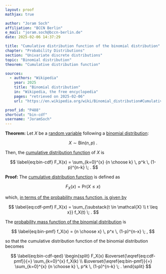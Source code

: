 ```yaml
---
layout: proof
mathjax: true

author: "Joram Soch"
affiliation: "BCCN Berlin"
e_mail: "joram.soch@bccn-berlin.de"
date: 2025-02-06 14:37:29

title: "Cumulative distribution function of the binomial distribution"
chapter: "Probability Distributions"
section: "Univariate discrete distributions"
topic: "Binomial distribution"
theorem: "Cumulative distribution function"

sources:
  - authors: "Wikipedia"
    year: 2025
    title: "Binomial distribution"
    in: "Wikipedia, the free encyclopedia"
    pages: "retrieved on 2025-02-06"
    url: "https://en.wikipedia.org/wiki/Binomial_distribution#Cumulative_distribution_function"

proof_id: "P488"
shortcut: "bin-cdf"
username: "JoramSoch"
---
```



**Theorem:** Let $X$ be a [random variable](/D/rvar) following a [binomial distribution](/D/bin):

$$ \label{eq:bin}
X \sim \mathrm{Bin}(n,p) \; .
$$

Then, the [cumulative distribution function](/D/cdf) of $X$ is

$$ \label{eq:bin-cdf}
F_X(x) = \sum_{k=0}^{x} {n \choose k} \, p^k \, (1-p)^{n-k} \; .
$$


**Proof:** The [cumulative distribution function](/D/cdf) is defined as

$$ \label{eq:cdf}
F_X(x) = \mathrm{Pr}(X \leq x)
$$

which, [in terms of the probability mass function, is given by](/P/cdf-pmf)

$$ \label{eq:cdf-pmf}
F_X(x) = \sum_{\substack{t \in \mathcal{X} \\ t \leq x}} f_X(t) \; .
$$

The [probability mass function of the binomial distribution](/P/bin-pmf) is

$$ \label{eq:bin-pmf}
f_X(x) = {n \choose x} \, p^x \, (1-p)^{n-x} \; ,
$$

so that the cumulative distribution function of the binomial distribution becomes

$$ \label{eq:bin-cdf-qed}
\begin{split}
 F_X(x)
&\overset{\eqref{eq:cdf-pmf}}{=} \sum_{k=0}^{x} f_X(k) \\
&\overset{\eqref{eq:bin-pmf}}{=} \sum_{k=0}^{x} {n \choose k} \, p^k \, (1-p)^{n-k} \; .
\end{split}
$$